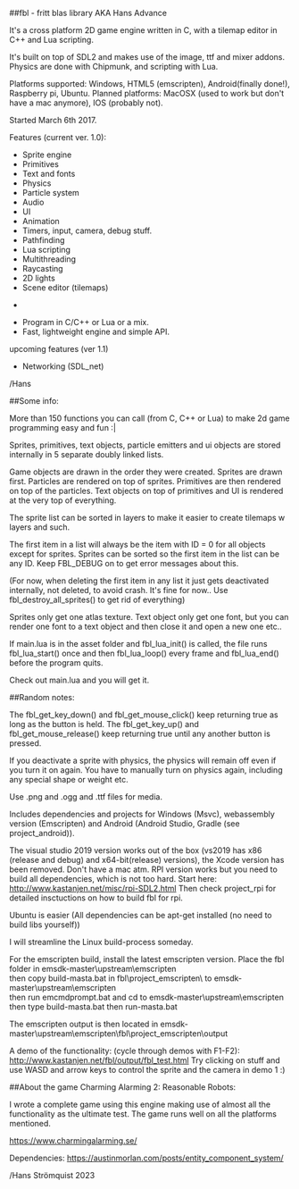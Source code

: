 ﻿##fbl - fritt blas library AKA Hans Advance

It's a cross platform 2D game engine written in C, with a tilemap editor in C++
and Lua scripting.

It's built on top of SDL2 and makes use of the image, ttf and mixer addons.
Physics are done with Chipmunk, and scripting with Lua.

Platforms supported: Windows, HTML5 (emscripten), Android(finally done!), Raspberry pi, Ubuntu.
Planned platforms: MacOSX (used to work but don't have a mac anymore), IOS (probably not).

Started March 6th 2017.

Features (current ver. 1.0):

- Sprite engine
- Primitives
- Text and fonts
- Physics
- Particle system
- Audio
- UI
- Animation
- Timers, input, camera, debug stuff.
- Pathfinding
- Lua scripting
- Multithreading
- Raycasting
- 2D lights
- Scene editor (tilemaps)
*
- Program in C/C++ or Lua or a mix.
- Fast, lightweight engine and simple API.


upcoming features (ver 1.1)

- Networking (SDL_net)


/Hans


##Some info:

More than 150 functions you can call (from C, C++ or Lua) to make 2d game programming
easy and fun :|

Sprites, primitives, text objects, particle emitters
and ui objects are stored internally in 5 separate
doubly linked lists.

Game objects are drawn in the order they were created.
Sprites are drawn first.
Particles are rendered on top of sprites.
Primitives are then rendered on top of the particles.
Text objects on top of primitives and
UI is rendered at the very top of everything.

The sprite list can be sorted in layers to make it easier
to create tilemaps w layers and such.

The first item in a list will always be the item with ID = 0 for
all objects except for sprites.
Sprites can be sorted so the first item in the list can be any ID.
Keep FBL_DEBUG on to get error messages about this.

(For now, when deleting the first item in any list it just gets
 deactivated internally, not deleted, to avoid crash. It's fine for now..
Use fbl_destroy_all_sprites() to get rid of everything)

Sprites only get one atlas texture.
Text object only get one font, but you can render one font to a text object
and then close it and open a new one etc..

If main.lua is in the asset folder and fbl_lua_init() is called, the file runs
fbl_lua_start() once and then fbl_lua_loop() every frame and fbl_lua_end() before
the program quits.

Check out main.lua and you will get it.


##Random notes:

The fbl_get_key_down() and fbl_get_mouse_click() keep returning true as long as the button is held.
The fbl_get_key_up() and fbl_get_mouse_release() keep returning true until any another button is pressed.

If you deactivate a sprite with physics, the physics will remain off even
if you turn it on again. You have to manually turn on physics again, including
any special shape or weight etc.

Use .png and .ogg and .ttf files for media.

Includes dependencies and projects for Windows (Msvc), webassembly version (Emscripten) and Android (Android Studio, Gradle (see project_android)).

The visual studio 2019 version works out of the box (vs2019 has x86 (release and debug) and x64-bit(release) versions),
the Xcode version has been removed. Don't have a mac atm.
RPI version works but you need to build all dependencies, which is not too hard. Start here:
http://www.kastanjen.net/misc/rpi-SDL2.html
Then check project_rpi for detailed insctuctions on how to build fbl for rpi.

Ubuntu is easier (All dependencies can be apt-get installed (no need to build libs yourself))

I will streamline the Linux build-process someday.

For the emscripten build, install the latest emscripten version. Place the fbl folder in emsdk-master\upstream\emscripten\
then copy build-masta.bat in fbl\project_emscripten\ to emsdk-master\upstream\emscripten\
then run emcmdprompt.bat and cd to emsdk-master\upstream\emscripten\
then type build-masta.bat
then run-masta.bat

The emscripten output is then located in emsdk-master\upstream\emscripten\fbl\project_emscripten\output

A demo of the functionality: (cycle through demos with F1-F2): http://www.kastanjen.net/fbl/output/fbl_test.html
Try clicking on stuff and use WASD and arrow keys to control the sprite and the camera in demo 1 :)


##About the game Charming Alarming 2: Reasonable Robots:

I wrote a complete game using this engine making use of almost all the functionality as the ultimate test.
The game runs well on all the platforms mentioned.

https://www.charmingalarming.se/

Dependencies: https://austinmorlan.com/posts/entity_component_system/

/Hans Strömquist 2023
